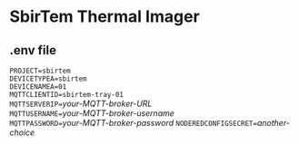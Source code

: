 # SbirTem Thermal Imager
## .env file
`PROJECT=sbirtem`  
`DEVICETYPEA=sbirtem`  
`DEVICENAMEA=01`  
`MQTTCLIENTID=sbirtem-tray-01`  
`MQTTSERVERIP=`*your-MQTT-broker-URL*  
`MQTTUSERNAME=`*your-MQTT-broker-username*  
`MQTTPASSWORD=`*your-MQTT-broker-password*
`NODEREDCONFIGSECRET=`*another-choice*    
